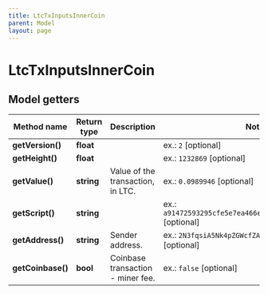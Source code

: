 ```yaml
---
title: LtcTxInputsInnerCoin
parent: Model
layout: page
---
```


# LtcTxInputsInnerCoin

## Model getters

Method name | Return type | Description | Notes
------------ | ------------- | ------------- | -------------
**getVersion()** | **float** |  | ex.: `2` [optional]
**getHeight()** | **float** |  | ex.: `1232869` [optional]
**getValue()** | **string** | Value of the transaction, in LTC. | ex.: `0.0989946` [optional]
**getScript()** | **string** |  | ex.: `a91472593295cfe5e7ea466e43822167cabcb2cb103387` [optional]
**getAddress()** | **string** | Sender address. | ex.: `2N3fqsiA5Nk4pZGWcfZApATGhXfn9B74oXK` [optional]
**getCoinbase()** | **bool** | Coinbase transaction - miner fee. | ex.: `false` [optional]


